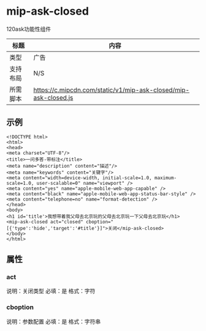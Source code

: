 # mip-ask-closed

120ask功能性组件

标题|内容
----|----
类型|广告
支持布局| N/S
所需脚本|https://c.mipcdn.com/static/v1/mip-ask-closed/mip-ask-closed.js

## 示例
```
<!DOCTYPE html>
<html>
<head>
<meta charset="UTF-8"/> 
<title>一问多答-带标注</title>
<meta name="description" content="描述"/> 
<meta name="keywords" content="关键字"/>
<meta content="width=device-width, initial-scale=1.0, maximum-scale=1.0, user-scalable=0" name="viewport" /> 
<meta content="yes" name="apple-mobile-web-app-capable" />
<meta content="black" name="apple-mobile-web-app-status-bar-style" />
<meta content="telephone=no" name="format-detection" /> 
</head>
<body>
<h1 id='title'>我想带着我父母去北京玩的父母去北京玩一下父母去北京玩</h1>
<mip-ask-closed act="closed" cboption="[{'type':'hide','target':'#title'}]">关闭</mip-ask-closed>
</body>
</html>
```

## 属性

### act
说明：关闭类型
必填：是
格式：字符

### cboption
说明：参数配置
必填：是
格式：字符串